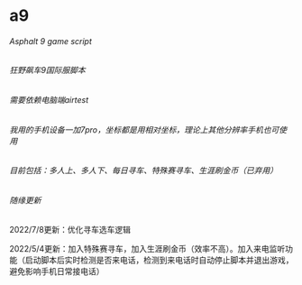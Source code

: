 # a9
###### Asphalt 9 game script
###### 狂野飙车9国际服脚本
###### 需要依赖电脑端airtest
###### 我用的手机设备一加7pro，坐标都是用相对坐标，理论上其他分辨率手机也可使用
###### 目前包括：多人上、多人下、每日寻车、特殊赛寻车、生涯刷金币（已弃用）
###### 随缘更新
2022/7/8更新：优化寻车选车逻辑

2022/5/4更新：加入特殊赛寻车，加入生涯刷金币（效率不高）。加入来电监听功能（启动脚本后实时检测是否来电话，检测到来电话时自动停止脚本并退出游戏，避免影响手机日常接电话）
